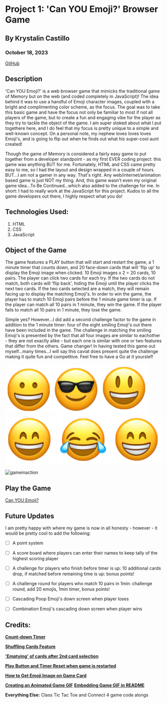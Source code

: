 # Project 1: 'Can YOU Emoji?' Browser Game

## By Krystalin Castillo

### October 18, 2023

[GitHub](https://github.com/KfromtheChi)


## Description
'Can YOU Emoji?' is a web browser game that mimicks the traditional game of Memory but on the web (and coded completely in JavaScript)!  The idea behind it was to use a handful of Emoji character images, coupled with a bright and complimenting color scheme, as the focus.  The goal was to take this basic game and have the focus not only be familiar to most if not all players of the game, but to create a fun and engaging vibe for the player as they try to tackle the object of the game.  I am super stoked about what I put togethere here, and I do feel that my focus is pretty unique to a simple and well-known concept.  On a personal note, my nephew loves loves loves Emoji's, and is going to flip out when he finds out what his super-cool aunt created! 

Though the game of Memory is considered a fairly easy game to put together from a developer standpoint - as my first EVER coding project: this game was anything BUT for me.  Fortunately, HTML and CSS came pretty easy to me, so I had the layout and design wrapped in a couple of hours.  BUT...I am not a gamer in any way.  That's right.  Any web/internet/animation based game is just NOT my thing.  And, this game wasn't even my original game idea...To Be Continued...which also added to the challenge for me.  In short: I had to really work at the JavaScript for this project.  Kudos to all the game developers out there, I highly respect what you do!


## Technologies Used:
1. HTML
2. CSS
3. JavaScript


## Object of the Game
The game features a PLAY button that will start and restart the game, a 1 minute timer that counts down, and 20 face-down cards that will 'flip up' to display the Emoji image when clicked.  10 Emoji images x 2 = 20 cards, 10 pairs.  The player can click two cards for each try.  If the two cards do not match, both cards will 'flip back', hiding the Emoji until the player clicks the next two cards.  If the two cards selected are a match, they will remain facing up to display the matching Emoji's. In order to win the game, the player has to match 10 Emoji pairs before the 1 minute game timer is up.  If the player can match all 10 pairs in 1 minute, they win the game.  If the player fails to match all 10 pairs in 1 minute, they lose the game.

Simple yes?  However...I did add a second challenge factor to the game in addition to the 1 minute timer: four of the eight smiling Emoji's out there have been included in the game.  The challenge in matching the smiling Emoji's is presented by the fact that all four images are similar to eachother - they are not exactly alike - but each one is similar with one or two features that differ from the others.  Game changer!  In having tested this game out myself...many times...I will say this caviat does present quite the challenge making it quite fun and competitive.  Feel free to have a Go at it yourslef!

![Smile1](https://github.com/KfromtheChi/browserGame/blob/main/assets/smile1.png) ![Cool](https://github.com/KfromtheChi/browserGame/blob/main/assets/cool.png) ![Smile2](https://github.com/KfromtheChi/browserGame/blob/main/assets/smile2.png) ![Smile3](https://github.com/KfromtheChi/browserGame/blob/main/assets/smile3.png) ![Laugh](https://github.com/KfromtheChi/browserGame/blob/main/assets/laugh.png) ![Smile4](https://github.com/KfromtheChi/browserGame/blob/main/assets/smile4.png)


![gameinaction](https://github.com/KfromtheChi/browserGame/assets/145854969/ed37a05f-5636-4a55-b590-8164a47dbbb2)


## Play the Game
[Can YOU Emoji?](http://127.0.0.1:5500/)


## Future Updates
I am pretty happy with where my game is now in all honesty - however - it would be pretty cool to add the following:
- [ ] A point system
- [ ] A score board where players can enter their names to keep tally of the highest scoring player
- [ ] A challenge for players who finish before timer is up: 10 additional cards drop, if matched before remaining time is up: bonus points!
- [ ] A challenge round for players who match 10 pairs in 1min: challenge round, add 20 emojis, 1min timer, bonus points!
- [ ] Cascading Poop Emoji's down screen when player loses
- [ ] Combination Emoji's cascading down screen when player wins


## Credits:
**[Count-down Timer](https://www.w3schools.com/howto/howto_js_countdown.aspurl)**

**[Shuffling Cards Feature](https://www.freecodecamp.org/news/how-to-shuffle-an-array-of-items-using-javascript-or-typescript/url)**

**['Emptying' of cards after 2nd card selection](https://stackoverflow.com/questions/73160346/how-to-reset-the-memory-card-gameurl)**

**[Play Button and Timer Reset when game is restarted](https://stackoverflow.com/questions/52631804/how-can-one-reset-one-variable-in-javascript-and-playing-an-alert-after-a-specifurl)**

**[How to Get Emoji Image on Game Card](https://stackoverflow.com/questions/6703350/how-to-appendchild-to-an-array-of-images-with-specific-height-and-width)**

**[Creating an Animated Game GIF](https://github.com/matiassingers/awesome-readme)**
**[Embedding Game GIF in README](https://www.youtube.com/watch?v=3RlpVrYt_qE)**

**Everything Else:** Class Tic Tac Toe and Connect 4 game code alongs
